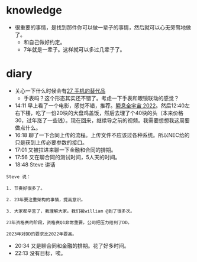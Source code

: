 # knowledge
- 很重要的事情，是找到那件你可以做一辈子的事情，然后就可以心无旁骛地做了。
	- 和自己做好约定。
	- 7年就是一辈子。这样就可以多过几辈子了。

# diary

- 关心一下什么时候会有[27 手机的替代品](27%20手机的替代品.md)
	- 手表吗？这个形态其实还不错了。考虑一下手表和眼镜联动的感觉？
- 14:11 早上看了一个电影，感觉不错，推荐。[瞬息全宇宙 2022](电影/瞬息全宇宙%202022.md)。然后12:40左右下楼，吃了一份20块的大盘鸡盖饭，然后去理了个40块的头（本来价格30，过年涨了一些钱）。现在回来，继续导之前的视频。我需要想想我这周要做点什么。
- 16:18 聊了一下合同上传的流程。上传文件不应该过各种系统。所以NEC给的只是获到上传必要参数的接口。
- 17:01 又被拉进来聊一下金融和合同的排期。
- 17:56 又在聊合同的测试时间，5人天的时间。
- 18:48 Steve 讲话
```text
Steve 说：

1. 节奏好很多了。

2. 23年要注重架构的事情，提高意识。

3. 大家都辛苦了，我理解大家。我们被william @到了很多次。

23年资格赛的阶段，资格赛Q1非常重要。公司把压力给到了DD。

2023年对DD的要求比2022年要高。
```
- 20:34 又是聊合同和金融的排期。花了好多时间。
- 22:13 没有目标，唉。